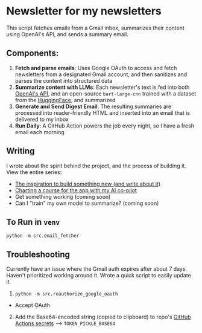 # Newsletter for my newsletters

This script fetches emails from a Gmail inbox, summarizes their content using OpenAI's API, and sends a summary email.

## Components:
1. **Fetch and parse emails**: Uses Google OAuth to access and fetch newsletters from a designated Gmail account, and then sanitizes and parses the content into structured data
2. **Summarize content with LLMs**: Each newsletter's text is fed into both [OpenAI's API](https://openai.com/index/openai-api), and an open-source `bart-large-cnn` trained with a dataset from the [HuggingFace](https://huggingface.co/), and summarized
3. **Generate and Send Digest Email**: The resulting summaries are processed into reader-friendly HTML and inserted into an email that is delivered to my inbox
4. **Run Daily**: A GitHub Action powers the job every night, so I have a fresh email each morning

## Writing
I wrote about the spirit behind the project, and the process of building it. View the entire series:
- [The inspiration to build something new (and write about it)](https://andrewfurth.substack.com/p/a-newsletter-for-my-newsletters-part)
- [Charting a course for the app with my AI co-pilot](https://andrewfurth.substack.com/p/a-newsletter-for-my-newsletters-part-3b0?r=mxmyr&utm_campaign=post&utm_medium=web&triedRedirect=true)
- Get something working (coming soon)
- Can I "train" my own model to summarize? (coming soon)

## To Run in `venv`
```
python -m src.email_fetcher
```

## Troubleshooting
Currently have an issue where the Gmail auth expires after about 7 days. Haven't prioritized working around it. Wrote a quick script to easily update it.

1. `python -m src.reauthorize_google_oauth`
  - Accept OAuth
2. Add the Base64-encoded string (copied to clipboard) to repo's [GitHub Actions secrets](https://github.com/afurth89/newsletter_for_my_newsletters/settings/secrets/actions) --> `TOKEN_PICKLE_BASE64`
